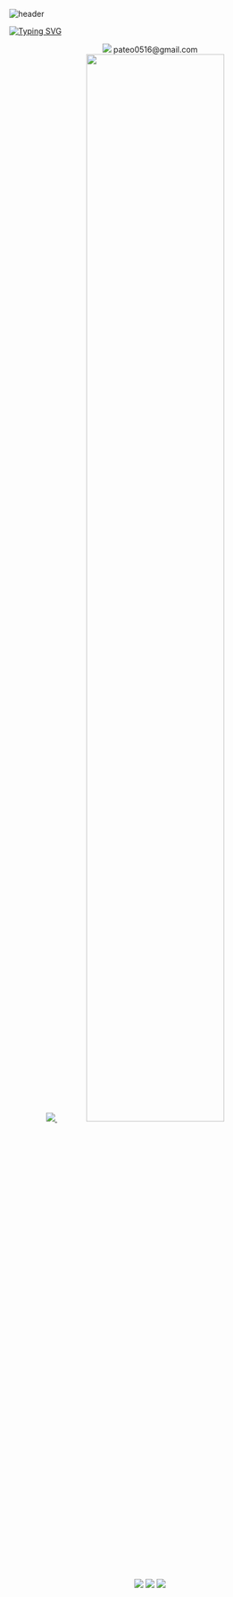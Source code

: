 ![header](https://capsule-render.vercel.app/api?type=waving&color=gradient&height=120&animation=fadeIn&section=footer&text=😊👋🤝&fontAlign=70)

[![Typing SVG](https://readme-typing-svg.herokuapp.com/?color=f0f6fc&lines=Welcome+bomin's+Github!&font=Redressed&size=40)](https://git.io/typing-svg)

<div align=center> 
<img src="https://img.shields.io/badge/gmail-%23EA4335.svg?&style=for-the-badge&logo=gmail&logoColor=white" /> pateo0516@gmail.com
</div>

<div align=center>
<a href="s">
  <img src="https://github-readme-stats.vercel.app/api/top-langs/?username=bomin12&exclude_repo=bomin12.github.io&layout=compact&theme=tokyonight" />
</a>

<a href="s">
  <img src="https://github-readme-stats.vercel.app/api?username=bomin12&theme=tokyonight&show_icons=true" width="70%" />
</a>
</div>

<div align=center>
<img src="https://img.shields.io/badge/c-%23A8B9CC.svg?&style=for-the-badge&logo=c&logoColor=black" />
<img src="https://img.shields.io/badge/c%2B%2B-%2300599C.svg?&style=for-the-badge&logo=c%2B%2B&logoColor=white" />
<img src="https://img.shields.io/badge/unity-%23000000.svg?&style=for-the-badge&logo=unity&logoColor=white" />
</div>



